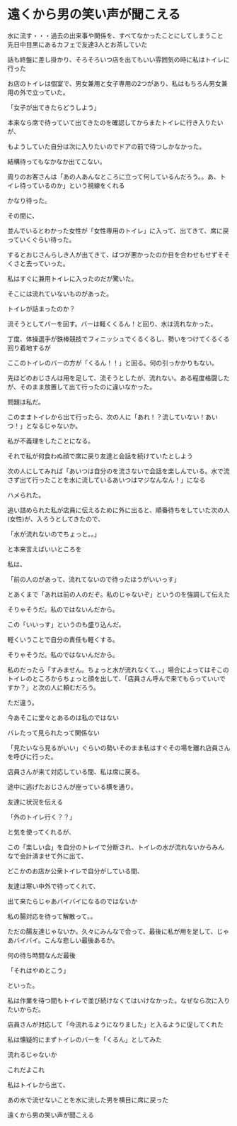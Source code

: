 # 遠くから男の笑い声が聞こえる

水に流す・・・過去の出来事や関係を、すべてなかったことにしてしまうこと
先日中目黒にあるカフェで友達3人とお茶していた

話も終盤に差し掛かり、そろそろいつ店を出てもいい雰囲気の時に私はトイレに行った

お店のトイレは個室で、男女兼用と女子専用の2つがあり、私はもちろん男女兼用の外で立っていた。

「女子が出てきたらどうしよう」

本来なら席で待っていて出てきたのを確認してからまたトイレに行き入りたいが、

もようしていた自分は次に入りたいのでドアの前で待つしかなかった。

結構待ってもなかなか出てこない。

周りのお客さんは「あの人あんなところに立って何しているんだろう。。あ、トイレ待っているのか」という視線をくれる

かなり待った。

その間に、

並んでいるとわかった女性が「女性専用のトイレ」に入って、出てきて、席に戻っていくぐらい待った。

するとおじさんらしき人が出てきて、ばつが悪かったのか目を合わせもせずそそくさと去っていった。

私はすぐに兼用トイレに入ったのだが驚いた。

そこには流れていないものがあった。

トイレが詰まったのか？

流そうとしてバーを回す。バーは軽くくるん！と回り、水は流れなかった。

丁度、体操選手が鉄棒競技でフィニッシュでくるくるし、勢いをつけてくるくる回り着地するが

ここのトイレのバーの方が「くるん！！」と回る。何の引っかかりもない。

先ほどのおじさんは用を足して、流そうとしたが、流れない。ある程度格闘したが、そのまま放置して出て行ったのに違いなかった。

問題は私だ。



このままトイレから出て行ったら、次の人に「あれ！？流していない！あいつ！」となるじゃないか。

私が不義理をしたことになる。

それで私が何食わぬ顔で席に戻り友達と会話を続けていたとしよう

次の人にしてみれば「あいつは自分のを流さないで会話を楽しんでいる。水で流さず出て行ったことを水に流しているあいつはマジなんなん！」になる

ハメられた。

追い詰められた私が店員に伝えるために外に出ると、順番待ちをしていた次の人(女性)が、入ろうとしてきたので、

「水が流れないのでちょっと。。」

と本来言えばいいところを

私は、

「前の人のがあって、流れてないので待ったほうがいいっす」

とあくまで「あれは前の人のだぞ。私のじゃないぞ」というのを強調して伝えた

そりゃそうだ。私のではないんだから。

この「いいっす」というのも盛り込んだ。

軽くいうことで自分の責任も軽くする。

そりゃそうだ。私のではないんだから。

私のだったら「すみません。ちょっと水が流れなくて、、」場合によってはそこのトイレのところからちょっと顔を出して、「店員さん呼んで来てもらっていいですか？」と次の人に頼むだろう。

ただ違う。

今あそこに堂々とあるのは私のではない

バレたって見られたって関係ない

「見たいなら見るがいい」ぐらいの勢いそのまま私はすぐその場を離れ店員さんを呼びに行った。

店員さんが来て対応している間、私は席に戻る。

途中に逃げたおじさんが座っている横を通り。

友達に状況を伝える

「外のトイレ行く？？」

と気を使ってくれるが、

この「楽しい会」を自分のトレイで分断され、トイレの水が流れないからみんなで会計済ませて外に出て、

どこかのお店か公衆トイレで自分がしている間、

友達は寒い中外で待ってくれて、

出て来たらじゃあバイバイになるのではないか

私の腸対応を待って解散って。。

ただの腸友達じゃないか。久々にみんなで会って、最後に私が用を足して、じゃあバイバイ。こんな悲しい最後あるか。

何の待ち時間なんだ最後

「それはやめとこう」

といった。

私は作業を待つ間もトイレで並び続けなくてはいけなかった。なぜなら次に入りたいからだ。

店員さんが対応して「今流れるようになりました」と入るように促してくれた

私は懐疑的にまずトイレのバーを「くるん」としてみた

流れるじゃないか

これだよこれ

私はトイレから出て、

あの水で流せないことを水に流した男を横目に席に戻った

遠くから男の笑い声が聞こえる







